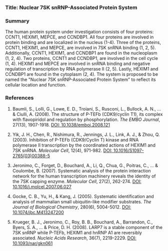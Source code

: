 ### Title: Nuclear 7SK snRNP-Associated Protein System

### Summary

The human protein system under investigation consists of four proteins: CCNT1, HEXIM1, MEPCE, and CCNDBP1. All four proteins are involved in protein binding and are localized in the nucleus (1-4). Three of the proteins, CCNT1, HEXIM1, and MEPCE, are involved in 7SK snRNA binding (1, 2, 5). Additionally, CCNT1, HEXIM1, and CCNDBP1 are found in the nucleoplasm (1, 2, 4). Two proteins, CCNT1 and CCNDBP1, are involved in the cell cycle (1, 4). HEXIM1 and MEPCE are involved in snRNA binding and negative regulation of transcription by RNA polymerase II (2, 5). Lastly, HEXIM1 and CCNDBP1 are found in the cytoplasm (2, 4). The system is proposed to be named the "Nuclear 7SK snRNP-Associated Protein System" to reflect its cellular location and function.

### References

1. Baumli, S., Lolli, G., Lowe, E. D., Troiani, S., Rusconi, L., Bullock, A. N., ... & Ciulli, A. (2008). The structure of P-TEFb (CDK9/cyclin T1), its complex with flavopiridol and regulation by phosphorylation. *The EMBO Journal*, 27(13), 1907-1918. [DOI: 10.1038/emboj.2008.121](https://doi.org/10.1038/emboj.2008.121)

2. Yik, J. H., Chen, R., Nishimura, R., Jennings, J. L., Link, A. J., & Zhou, Q. (2003). Inhibition of P-TEFb (CDK9/Cyclin T) kinase and RNA polymerase II transcription by the coordinated actions of HEXIM1 and 7SK snRNA. *Molecular Cell*, 12(4), 971-982. [DOI: 10.1016/S1097-2765(03)00388-5](https://doi.org/10.1016/S1097-2765(03)00388-5)

3. Jeronimo, C., Forget, D., Bouchard, A., Li, Q., Chua, G., Poitras, C., ... & Coulombe, B. (2007). Systematic analysis of the protein interaction network for the human transcription machinery reveals the identity of the 7SK capping enzyme. *Molecular Cell*, 27(2), 262-274. [DOI: 10.1016/j.molcel.2007.06.027](https://doi.org/10.1016/j.molcel.2007.06.027)

4. Gocke, C. B., Yu, H., & Kang, J. (2005). Systematic identification and analysis of mammalian small ubiquitin-like modifier substrates. *The Journal of Biological Chemistry*, 280(6), 5004-5012. [DOI: 10.1074/jbc.M413247200](https://doi.org/10.1074/jbc.M413247200)

5. Krueger, B. J., Jeronimo, C., Roy, B. B., Bouchard, A., Barrandon, C., Byers, S. A., ... & Price, D. H. (2008). LARP7 is a stable component of the 7SK snRNP while P-TEFb, HEXIM1 and hnRNP A1 are reversibly associated. *Nucleic Acids Research*, 36(7), 2219-2229. [DOI: 10.1093/nar/gkn061](https://doi.org/10.1093/nar/gkn061)